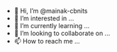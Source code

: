 - 👋 Hi, I’m @mainak-cbnits
- 👀 I’m interested in ...
- 🌱 I’m currently learning ...
- 💞️ I’m looking to collaborate on ...
- 📫 How to reach me ...

<!---
mainak-cbnits/mainak-cbnits is a ✨ special ✨ repository because its `README.md` (this file) appears on your GitHub profile.
You can click the Preview link to take a look at your changes.
--->
